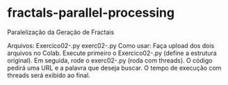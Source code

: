 # fractals-parallel-processing
Paralelização da Geração de Fractais

Arquivos:
Exercico02-.py
exerc02-.py
Como usar:
Faça upload dos dois arquivos no Colab.
Execute primeiro o Exercico02-.py (define a estrutura original).
Em seguida, rode o exerc02-.py (roda com threads).
O código pedirá uma URL e a palavra que deseja buscar.
O tempo de execução com threads será exibido ao final.
